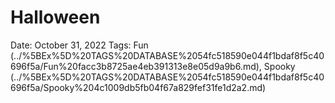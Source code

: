 # Halloween

Date: October 31, 2022
Tags: Fun (../%5BEx%5D%20TAGS%20DATABASE%2054fc518590e044f1bdaf8f5c40696f5a/Fun%20facc3b8725ae4eb391313e8e05d9a9b6.md), Spooky (../%5BEx%5D%20TAGS%20DATABASE%2054fc518590e044f1bdaf8f5c40696f5a/Spooky%204c1009db5fb04f67a829fef31fe1d2a2.md)